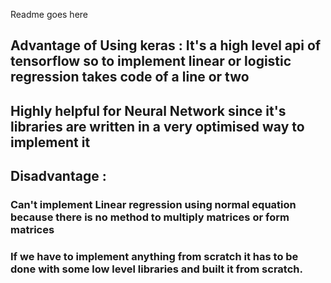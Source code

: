 Readme goes here

## Advantage of Using keras : It's a high level api of tensorflow so to implement linear or logistic regression takes code of a line or two
## Highly helpful for Neural Network since it's libraries are written  in a very optimised way to implement it
## Disadvantage :
 ### Can't implement Linear regression using normal equation because there is no method to multiply matrices or form matrices
 ### If we have to implement anything from scratch it has to be done with some low level libraries and built it from scratch.
 
